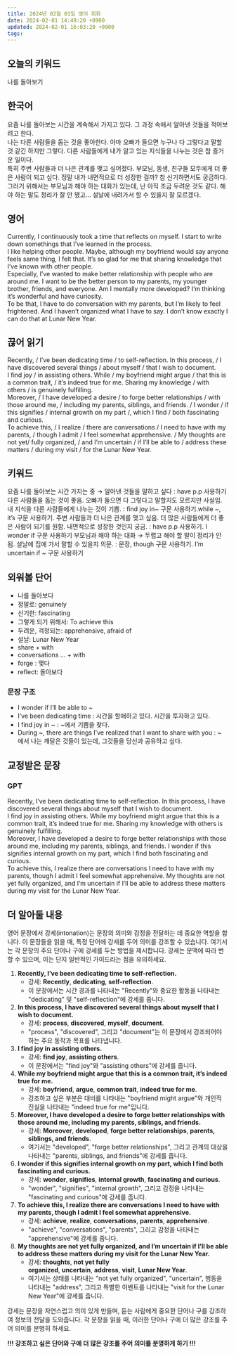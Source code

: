 ```yaml
---
title: 2024년 02월 01일 영어 회화
date: 2024-02-01 14:49:20 +0900
updated: 2024-02-01 16:03:20 +0900
tags: 
---
```


## 오늘의 키워드

나를 돌아보기

## 한국어

요즘 나를 돌아보는 시간을 계속해서 가지고 있다. 그 과정 속에서 알아낸 것들을 적어보려고 한다.  
나는 다른 사람들을 돕는 것을 좋아한다. 아마 오빠가 들으면 누구나 다 그렇다고 말할 것 같긴 하지만 그렇다. 다른 사람들에게 내가 알고 있는 지식들을 나누는 것은 참 즐거운 일이다.  
특히 주변 사람들과 더 나은 관계를 맺고 싶어졌다. 부모님, 동생, 친구들 모두에게 더 좋은 사람이 되고 싶다. 정말 내가 내면적으로 더 성장한 걸까? 참 신기하면서도 궁금하다.  
그러기 위해서는 부모님과 해야 하는 대화가 있는데, 난 아직 조금 두려운 것도 같다. 해야 하는 말도 정리가 잘 안 됐고… 설날에 내려가서 할 수 있을지 잘 모르겠다. 

## 영어

Currently, I continuously took a time that reflects on myself. I start to write down somethings that I’ve learned in the process.  
I like helping other people. Maybe, although my boyfriend would say anyone feels same thing, I felt that. It’s so glad for me that sharing knowledge that I’ve known with other people.  
Especially, I’ve wanted to make better relationship with people who are around me. I want to be the better person to my parents, my younger brother, friends, and everyone. Am I mentally more developed? I’m thinking it’s wonderful and have curiosity.  
To be that, I have to do conversation with my parents, but I’m likely to feel frightened. And I haven’t organized what I have to say. I don’t know exactly I can do that at Lunar New Year.
## 끊어 읽기

Recently, / I’ve been dedicating time / to self-reflection. In this process, / I have discovered several things / about myself / that I wish to document.  
I find joy / in assisting others. While / my boyfriend might argue / that this is a common trait, / it’s indeed true for me. Sharing my knowledge / with others / is genuinely fulfilling.  
Moreover, / I have developed a desire / to forge better relationships / with those around me, / including my parents, siblings, and friends. / I wonder / if this signifies / internal growth on my part /, which I find / both fascinating and curious.  
To achieve this, / I realize / there are conversations / I need to have with my parents, / though I admit / I feel somewhat apprehensive. / My thoughts are not yet/  fully organized, / and I’m uncertain / if I’ll be able to / address these matters / during my visit / for the Lunar New Year.

## 키워드

요즘 나를 돌아보는 시간 가지는 중 → 알아낸 것들을 말하고 싶다  : have p.p 사용하기
다른 사람들을 돕는 것이 좋음. 오빠가 들으면 다 그렇다고 말할지도 모르지만 사실임. 내 지식을 다른 사람들에게 나누는 것이 기쁨.  : find joy in~ 구문 사용하기.while ~, it’s 구문 사용하기.
주변 사람들과 더 나은 관계를 맺고 싶음. 더 많은 사람들에게 더 좋은 사람이 되기를 원함. 내면적으로 성장한 것인지 궁금.  : have p.p 사용하기. I wonder if 구문 사용하기
부모님과 해야 하는 대화 → 두렵고 해야 할 말이 정리가 안 됨. 설날에 집에 가서 말할 수 있을지 의문. : 문장, though 구문 사용하기. I’m uncertain if ~ 구문 사용하기

## 외워볼 단어

- 나를 돌아보다
- 정말로: genuinely
- 신기한: fascinating
- 그렇게 되기 위해서: To achieve this
- 두려운, 걱정되는: apprehensive, afraid of
- 설날: Lunar New Year
- share + with
- conversations … + with
- forge : 맺다
- reflect: 돌아보다

### 문장 구조

- I wonder if I’ll be able to ~
- I’ve been dedicating time : 시간을 할애하고 있다. 시간을 투자하고 있다. 
- I find joy in ~ : ~에서 기쁨을 찾다. 
- During ~, there are things I’ve realized that I want to share with you : ~ 에서 나는 깨달은 것들이 있는데, 그것들을 당신과 공유하고 싶다.

## 교정받은 문장

### GPT

Recently, I’ve been dedicating time to self-reflection. In this process, I have discovered several things about myself that I wish to document.  
I find joy in assisting others. While my boyfriend might argue that this is a common trait, it’s indeed true for me. Sharing my knowledge with others is genuinely fulfilling.  
Moreover, I have developed a desire to forge better relationships with those around me, including my parents, siblings, and friends. I wonder if this signifies internal growth on my part, which I find both fascinating and curious.  
To achieve this, I realize there are conversations I need to have with my parents, though I admit I feel somewhat apprehensive. My thoughts are not yet fully organized, and I’m uncertain if I’ll be able to address these matters during my visit for the Lunar New Year.

## 더 알아둘 내용

영어 문장에서 강세(intonation)는 문장의 의미와 감정을 전달하는 데 중요한 역할을 합니다. 이 문장들을 읽을 때, 특정 단어에 강세를 두어 의미를 강조할 수 있습니다. 여기서는 각 문장의 주요 단어나 구에 강세를 두는 방법을 제시합니다. 강세는 문맥에 따라 변할 수 있으며, 이는 단지 일반적인 가이드라는 점을 유의하세요.

1. **Recently, I’ve been dedicating time to self-reflection.**
    - 강세: **Recently**, **dedicating**, **self-reflection**.
    - 이 문장에서는 시간 경과를 나타내는 "Recently"와 중요한 활동을 나타내는 "dedicating" 및 "self-reflection"에 강세를 줍니다.
2. **In this process, I have discovered several things about myself that I wish to document.**
    - 강세: **process**, **discovered**, **myself**, **document**.
    - "process", "discovered", 그리고 "document"는 이 문장에서 강조되어야 하는 주요 동작과 목표를 나타냅니다.
3. **I find joy in assisting others.**
    - 강세: **find joy**, **assisting others**.
    - 이 문장에서는 "find joy"와 "assisting others"에 강세를 줍니다.
4. **While my boyfriend might argue that this is a common trait, it’s indeed true for me.**
    - 강세: **boyfriend**, **argue**, **common trait**, **indeed true for me**.
    - 강조하고 싶은 부분은 대비를 나타내는 "boyfriend might argue"와 개인적 진실을 나타내는 "indeed true for me"입니다.
5. **Moreover, I have developed a desire to forge better relationships with those around me, including my parents, siblings, and friends.**
    - 강세: **Moreover**, **developed**, **forge better relationships**, **parents, siblings, and friends**.
    - 여기서는 "developed", "forge better relationships", 그리고 관계의 대상을 나타내는 "parents, siblings, and friends"에 강세를 줍니다.
6. **I wonder if this signifies internal growth on my part, which I find both fascinating and curious.**
    - 강세: **wonder**, **signifies**, **internal growth**, **fascinating and curious**.
    - "wonder", "signifies", "internal growth", 그리고 감정을 나타내는 "fascinating and curious"에 강세를 줍니다.
7. **To achieve this, I realize there are conversations I need to have with my parents, though I admit I feel somewhat apprehensive.**
    - 강세: **achieve**, **realize**, **conversations**, **parents**, **apprehensive**.
    - "achieve", "conversations", "parents", 그리고 감정을 나타내는 "apprehensive"에 강세를 줍니다.
8. **My thoughts are not yet fully organized, and I’m uncertain if I’ll be able to address these matters during my visit for the Lunar New Year.**
    - 강세: **thoughts**, **not yet fully organized**, **uncertain**, **address**, **visit**, **Lunar New Year**.
    - 여기서는 상태를 나타내는 "not yet fully organized", "uncertain", 행동을 나타내는 "address", 그리고 특별한 이벤트를 나타내는 "visit for the Lunar New Year"에 강세를 줍니다.

강세는 문장을 자연스럽고 의미 있게 만들며, 듣는 사람에게 중요한 단어나 구를 강조하여 정보의 전달을 도와줍니다. 각 문장을 읽을 때, 이러한 단어나 구에 더 많은 강조를 주어 의미를 분명히 하세요.

**!!! 강조하고 싶은 단어와 구에 더 많은 강조를 주어 의미를 분명하게 하기 !!!**